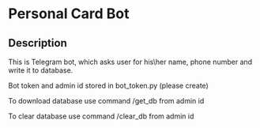 # Personal Card Bot

## Description

This is Telegram bot, which asks user for his\her name, phone number and write it to database.

Bot token and admin id stored in bot_token.py (please create)

To download database use command /get_db from admin id

To clear database use command /clear_db from admin id